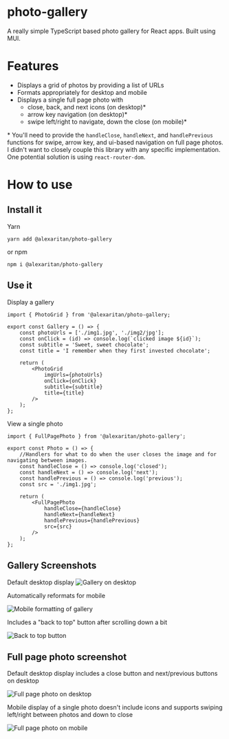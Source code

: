 # photo-gallery

A really simple TypeScript based photo gallery for React apps. Built using MUI.

# Features

- Displays a grid of photos by providing a list of URLs
- Formats appropriately for desktop and mobile
- Displays a single full page photo with
  - close, back, and next icons (on desktop)\*
  - arrow key navigation (on desktop)\*
  - swipe left/right to navigate, down the close (on mobile)\*

\* You'll need to provide the `handleClose`, `handleNext`, and `handlePrevious` functions for swipe, arrow key, and ui-based navigation on full page photos. I didn't want to closely couple this library with any specific implementation. One potential solution is using `react-router-dom`.

# How to use

## Install it

Yarn

`yarn add @alexaritan/photo-gallery`

or npm

`npm i @alexaritan/photo-gallery`

## Use it

Display a gallery

```
import { PhotoGrid } from '@alexaritan/photo-gallery;

export const Gallery = () => {
	const photoUrls = ['./img1.jpg', './img2/jpg'];
	const onClick = (id) => console.log(`clicked image ${id}`);
	const subtitle = 'Sweet, sweet chocolate';
	const title = 'I remember when they first invested chocolate';

	return (
		<PhotoGrid
			imgUrls={photoUrls}
			onClick={onClick}
			subtitle={subtitle}
			title={title}
		/>
	);
};
```

View a single photo

```
import { FullPagePhoto } from '@alexaritan/photo-gallery';

export const Photo = () => {
	//Handlers for what to do when the user closes the image and for navigating between images.
	const handleClose = () => console.log('closed');
	const handleNext = () => console.log('next');
	const handlePrevious = () => console.log('previous');
	const src = './img1.jpg';

	return (
		<FullPagePhoto
			handleClose={handleClose}
			handleNext={handleNext}
			handlePrevious={handlePrevious}
			src={src}
		/>
	);
};
```

## Gallery Screenshots

Default desktop display
![Gallery on desktop](./resources/screenshot1.png)

Automatically reformats for mobile

![Mobile formatting of gallery](./resources/screenshot2.png)

Includes a "back to top" button after scrolling down a bit

![Back to top button](./resources/screenshot3.png)

## Full page photo screenshot

Default desktop display includes a close button and next/previous buttons on desktop

![Full page photo on desktop](./resources/screenshot4.png)

Mobile display of a single photo doesn't include icons and supports swiping left/right between photos and down to close

![Full page photo on mobile](./resources/screenshot5.png)

